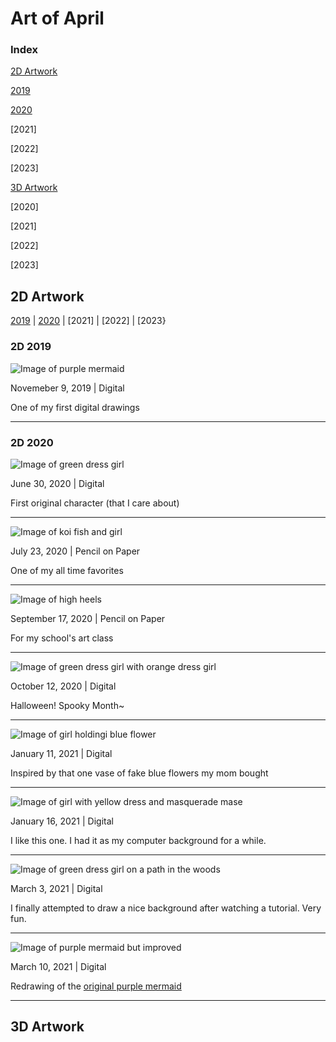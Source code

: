# Art of April

### Index
[2D Artwork](#2d-artwork)

  [2019](#2d-2019)

  [2020](#2d-2020)
  
  [2021]
  
  [2022]
  
  [2023]
  
[3D Artwork](#3d-artwork)

  [2020]
  
  [2021]
  
  [2022]
  
  [2023]




## 2D Artwork

  [2019](#2d-2019) | [2020](#2d-2020) | [2021] | [2022] | [2023}

### 2D 2019

  <a id="original purple mermaid"> </a>
![Image of purple mermaid](IMG_1008.jpeg)

Novemeber 9, 2019 | Digital

One of my first digital drawings

---

### 2D 2020

![Image of green dress girl](IMG_1009.jpeg)

June 30, 2020 | Digital

First original character (that I care about)

---

![Image of koi fish and girl](IMG_1125.jpeg)

July 23, 2020 | Pencil on Paper

One of my all time favorites

---

![Image of high heels](IMG_1590.jpeg)

September 17, 2020 | Pencil on Paper

For my school's art class

---

![Image of green dress girl with orange dress girl](IMG_1706.jpeg)

October 12, 2020 | Digital

Halloween! Spooky Month~

---

![Image of girl holdingi blue flower](IMG_1218.jpeg)

January 11, 2021 | Digital

Inspired by that one vase of fake blue flowers my mom bought

---

![Image of girl with yellow dress and masquerade mase](skec_switc_masqu_mask_mee.jpeg)

January 16, 2021 | Digital

I like this one. I had it as my computer background for a while.

---

![Image of green dress girl on a path in the woods](Untitled_Artwork.jpeg)

March 3, 2021 | Digital

I finally attempted to draw a nice background after watching a tutorial. Very fun.

---

![Image of purple mermaid but improved](IMG_2367.png)

March 10, 2021 | Digital

Redrawing of the
<a href="#original purple mermaid"> original purple mermaid</a>

---

## 3D Artwork
